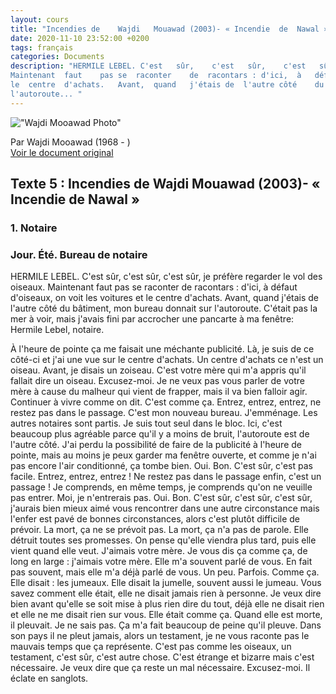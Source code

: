 ```yaml
---
layout: cours
title: "Incendies de	Wajdi	Mouawad	(2003)- « Incendie	de	Nawal »"
date: 2020-11-10 23:52:00 +0200
tags: français
categories: Documents
description: "HERMILE LEBEL. C'est	 sûr,	 c'est	 sûr,	 c'est	 sûr,	 je	 préfère	 regarder	 le	 vol	 des	 oiseaux.	
Maintenant	faut	pas	se	raconter	de	racontars : d'ici,	à	défaut	d'oiseaux,	on	voit	les	voitures	et	
le	centre	d'achats.	Avant,	quand	j'étais	de	l'autre	côté	du	bâtiment,	mon	bureau	donnait	sur	
l'autoroute... "
---
```


!["Wajdi Mooawad Photo"](https://agencesimard.com/wp-content/uploads/2014/12/mouawad.jpg)

Par Wajdi	Mooawad	(1968 - )  
[Voir le document original](http://contreventsetmarees1.e-monsite.com/medias/files/hermile-lebel-la-1.pdf)

## Texte	5 : Incendies de	Wajdi	Mouawad	(2003)- « Incendie	de	Nawal »
### 1. Notaire

### Jour.	Été.	Bureau	de	notaire

<p class="lead drop-cap">HERMILE	LEBEL. C'est	sûr,	c'est sûr,	c'est	sûr,	je	préfère	regarder le	vol	des oiseaux.  
Maintenant	faut	pas	se	raconter	de	racontars : d'ici,	à	défaut	d'oiseaux,	on	voit	les	voitures	et  
le	centre	d'achats.	Avant,	quand	j'étais	de	l'autre	côté	du	bâtiment,	mon	bureau	donnait	sur  
l'autoroute.	C'était	pas	la	mer	à	voir,	mais	j'avais	fini	par	accrocher	une	pancarte	à	ma	fenêtre:  
Hermile	Lebel, notaire.</p>  
À	l'heure	de	pointe	ça	me	faisait	une	méchante publicité.	Là,	je	suis	de  
ce	côté-ci	et	j'ai	une	vue	sur	le	centre	d'achats.	Un	centre	d'achats	ce	n'est	un	oiseau.	Avant,  
je	disais	un	zoiseau.	C'est	votre	mère	qui	m'a	appris	qu'il	fallait	dire	un	oiseau.	Excusez-moi.  
Je	ne	veux	pas	vous	parler	de	votre	mère	à	cause	du	malheur	qui	vient	de	frapper,	mais	il	va  
bien	falloir	agir.	Continuer	à	vivre	comme	on	dit.	C'est	comme	ça.	Entrez,	entrez,	entrez,	ne  
restez pas	dans	le	passage.	C'est	mon	nouveau	bureau.	J'emménage.	Les	autres	notaires	sont  
partis.	Je	suis	tout	seul	dans	le	bloc.	Ici,	c'est	beaucoup	plus	agréable	parce	qu'il	y	a	moins	de  
bruit,	l'autoroute	est	de	l'autre	côté.	J'ai	perdu	la	possibilité	de	faire	de	la	publicité	à	l'heure  
de	pointe, mais	au	moins	je	peux	garder	ma	fenêtre	ouverte,	et	comme	je	n'ai	pas	encore	l'air  
conditionné, ça	tombe	bien.  
Oui. Bon.  
C'est	sûr,	c'est	pas	facile.  
Entrez,	entrez,	entrez !	Ne	restez	pas	dans	le	passage	enfin, c'est	un	passage	!  
Je	comprends,	en	même	temps,	je	comprends	qu'on	ne	veuille	pas	entrer.  
Moi,	je	n'entrerais	pas.  
Oui. Bon.  
C'est	 sûr,	 c'est	 sûr,	 c'est	 sûr,	 j'aurais	 bien	 mieux	 aimé	 vous	 rencontrer	 dans	 une	 autre  
circonstance	 mais	 l'enfer	 est	 pavé	 de	 bonnes	 circonstances,	 alors	 c'est	 plutôt difficile	 de  
prévoir.	La	mort,	ça	ne	se	prévoit	pas.	La	mort,	ça	n'a	pas	de	parole.	Elle	détruit	toutes	ses  
promesses.	On	pense	qu'elle	viendra	plus	tard,	puis	elle	vient	quand	elle	veut.	J'aimais	votre  
mère.	Je	vous	dis	ça	comme	ça,	de	long	en	large :	j'aimais	votre	mère.	Elle	m'a	souvent	parlé  
de	vous.	En	fait	pas	souvent,	mais	elle	m'a	déjà	parlé	de	vous.	Un	peu.	Parfois.	Comme	ça.	Elle  
disait :	les	jumeaux.	Elle	disait	la	jumelle,	souvent	aussi	le	jumeau.	Vous	savez	comment	elle  
était,	elle	ne	disait	jamais	rien	à	personne.	Je	veux	dire	bien	avant	qu'elle	se	soit	mise	à	plus  
rien	dire	du	tout,	déjà	elle	ne	disait	rien	et	elle	ne	me	disait	rien	sur	vous.	Elle	était	comme	ça.  
Quand	elle	est	morte,	il	pleuvait.	Je	ne	sais	pas.	Ça	m'a	fait	beaucoup	de	peine qu'il	pleuve.  
Dans son	pays	il	ne	pleut	jamais,	alors	un	testament,	je	ne	vous	raconte	pas	le	mauvais	temps  
que	ça	représente. C'est	pas	comme	les	oiseaux,	un	testament,	c'est	sûr,	c'est	autre	chose.  
C'est	étrange	et	bizarre	mais	c'est	nécessaire.	 Je	veux dire	que	ça	 reste	un	mal	nécessaire.  
Excusez-moi.  
Il éclate en sanglots.  

